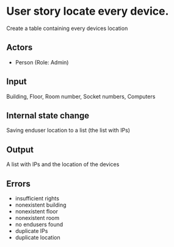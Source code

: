 # User story locate every device.

Create a table containing every devices location

## Actors

* Person (Role: Admin)

## Input

Building, Floor, Room number, Socket numbers, Computers

## Internal state change

Saving enduser location to a list (the list with IPs)

## Output 

A list with IPs and the location of the devices

## Errors

* insufficient rights
* nonexistent building
* nonexistent floor
* nonexistent room
* no endusers found
* duplicate IPs
* duplicate location
